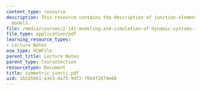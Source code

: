 ```yaml
---
content_type: resource
description: This resource contains the description of junction elements in network
  models.
file: /media/courses/2-141-modeling-and-simulation-of-dynamic-systems-fall-2006/1b2d5601a3e3da759df270b4f2674e68_symmetric_juncti.pdf
file_type: application/pdf
learning_resource_types:
- Lecture Notes
ocw_type: OCWFile
parent_title: Lecture Notes
parent_type: CourseSection
resourcetype: Document
title: symmetric_juncti.pdf
uid: 1b2d5601-a3e3-da75-9df2-70b4f2674e68
---
```

